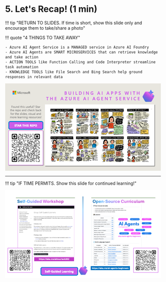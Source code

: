 # 5. Let's Recap! (1 min)

!!! tip "RETURN TO SLIDES. If time is short, show this slide only and encourage them to take/share a photo"

!!! quote "4 THINGS TO TAKE AWAY"

    - Azure AI Agent Service is a MANAGED service in Azure AI Foundry
    - Azure AI Agents are SMART MICROSERVICES that can retrieve knowledge and take action
    - ACTION TOOLS like Function Calling and Code Interpreter streamline task automation
    - KNOWLEDGE TOOLS like File Search and Bing Search help ground responses in relevant data
    


![Slide 11](./../../img/Slide11.png)

---

!!! tip "IF TIME PERMITS. Show this slide for continued learning!"

![Slide 12](./../../img/Slide12.png)
